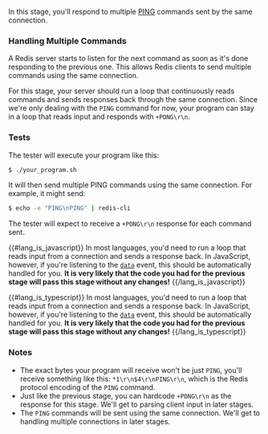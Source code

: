 In this stage, you'll respond to multiple [PING](https://redis.io/commands/ping) commands sent by the same connection.

### Handling Multiple Commands

A Redis server starts to listen for the next command as soon as it's done responding to the previous one. This allows
Redis clients to send multiple commands using the same connection.

For this stage, your server should run a loop that continuously reads commands and sends responses back through the same connection. Since we're only dealing with the `PING` command for now, your program can stay in a loop that reads input and responds with `+PONG\r\n`.


### Tests

The tester will execute your program like this:

```bash
$ ./your_program.sh
```

It will then send multiple PING commands using the same connection. For example, it might send:

```bash
$ echo -e "PING\nPING" | redis-cli
```

The tester will expect to receive a `+PONG\r\n` response for each command sent.

{{#lang_is_javascript}}
In most languages, you'd need to run a loop that reads input from a connection and sends a response back. In JavaScript, however, if you're listening to the [`data`](https://nodejs.org/api/net.html#net_event_data) event, this should be automatically handled for you. **It is very likely that the code you had for the previous stage will pass this stage without any changes!**
{{/lang_is_javascript}}

{{#lang_is_typescript}}
In most languages, you'd need to run a loop that reads input from a connection and sends a response back. In JavaScript, however, if you're listening to the [`data`](https://nodejs.org/api/net.html#net_event_data) event, this should be automatically handled for you. **It is very likely that the code you had for the previous stage will pass this stage without any changes!**
{{/lang_is_typescript}}

### Notes

- The exact bytes your program will receive won't be just `PING`, you'll receive something like this: `*1\r\n$4\r\nPING\r\n`, which is the Redis protocol encoding of the `PING` command.
- Just like the previous stage, you can hardcode `+PONG\r\n` as the response for this stage. We'll get to parsing
 client input in later stages.
- The `PING` commands will be sent using the same connection. We'll get to handling multiple connections in later stages.

